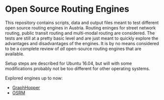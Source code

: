 # Open Source Routing Engines

This repository contains scripts, data and output files meant to test different open source routing engines in Austria. Routing eninges for street network routing, public transit routing and multi-modal routing are considered. The tests are still at a pretty basic level and are just meant to quickly explore the advantages and disadvantages of the engines. It is by no means considered to be a complete review of *all* open-source routing engines that are available.

Setup steps are described for Ubuntu 16.04, but will with some modifications probably not be too different for other operating systems.

Explored engines up to now:

- [GraphHopper](/graphhopper)
- [OSRM](/osrm)

